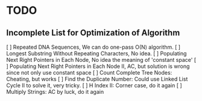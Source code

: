 # TODO

## Incomplete List for Optimization of Algorithm 

[ ] Repeated DNA Sequences, We can do one-pass O(N) algorithm. 
[ ] Longest Substring Without Repeating Characters, No idea. 
[ ] Populating Next Right Pointers in Each Node, No idea the meaning of 'constant space'
[ ] Populating Next Right Pointers in Each Node II, AC, but solution is wrong since not only use constant space
[ ] Count Complete Tree Nodes: Cheating, but works 
[ ] Find the Duplicate Number: Could use Linked List Cycle II to solve it, very tricky.
[ ] H Index II: Corner case, do it again 
[ ] Multiply Strings: AC by luck, do it again 